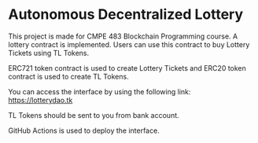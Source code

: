 # Autonomous Decentralized Lottery

This project is made for CMPE 483 Blockchain Programming course. A lottery contract is implemented. Users can use this contract to buy Lottery Tickets using TL Tokens. 

ERC721 token contract is used to create Lottery Tickets and ERC20 token contract is used to create TL Tokens.

You can access the interface by using the following link: https://lotterydao.tk

TL Tokens should be sent to you from bank account.

GitHub Actions is used to deploy the interface.
